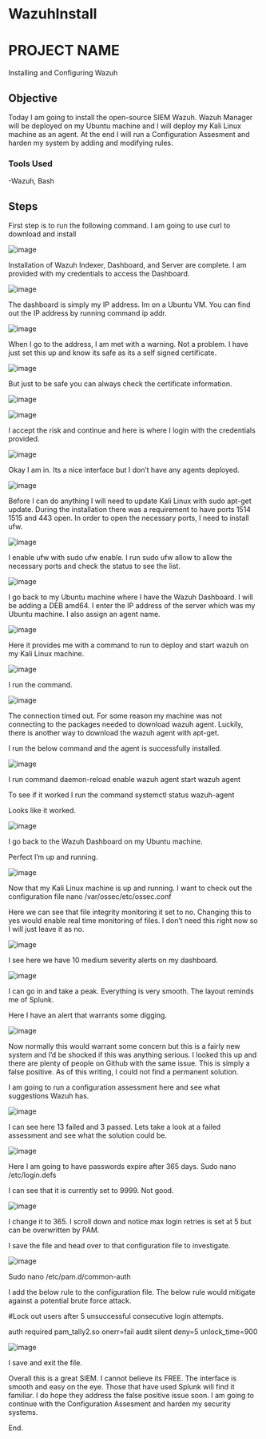 # WazuhInstall

# PROJECT NAME

Installing and Configuring Wazuh

## Objective

Today I am going to install the open-source SIEM Wazuh. Wazuh Manager will be deployed on my Ubuntu machine and I will deploy my Kali Linux machine as an agent. 
At the end I will run a Configuration Assesment and harden my system by adding and modifying rules. 


### Tools Used

-Wazuh, Bash

## Steps

First step is to run the following command. I am going to use curl to download and install

![image](https://github.com/user-attachments/assets/e224f892-1a9e-4ef0-bbb8-94c12049be60)

Installation of Wazuh Indexer, Dashboard, and Server are complete. I am provided with my credentials to access the Dashboard.

![image](https://github.com/user-attachments/assets/f19d467f-228a-4188-bdc3-4317c21cbdb0)

The dashboard is simply my IP address. Im on a Ubuntu VM. You can find out the IP address by running command ip addr.

![image](https://github.com/user-attachments/assets/35c9c137-47fb-4e5a-9835-1cd516798262)

When I go to the address, I am met with a warning. Not a problem. I have just set this up and know its safe as its a self signed certificate. 

![image](https://github.com/user-attachments/assets/c33c068f-2ea4-4a69-8f27-38cbdddeff60)

But just to be safe you can always check the certificate information.

![image](https://github.com/user-attachments/assets/73c1ebd1-a9bf-46fe-9790-68e7013cf9df)

![image](https://github.com/user-attachments/assets/c664d5de-8593-44f6-9ab4-f98d4411410b)

I accept the risk and continue and here is where I login with the credentials provided.

![image](https://github.com/user-attachments/assets/71b049f0-56f1-4781-bac0-3d39d79c0761)

Okay I am in. Its a nice interface but I don’t have any agents deployed. 

![image](https://github.com/user-attachments/assets/18fbf7d9-90ab-4dc2-8fb1-e189018eced8)

Before I can do anything I will need to update Kali Linux with sudo apt-get update. During the installation there was a requirement to have ports 1514 1515 and 443 open. In order to open the necessary ports, I need to install ufw.

![image](https://github.com/user-attachments/assets/7138829b-ca52-4728-867f-8599c4dbb164)

I enable ufw with sudo ufw enable. I run sudo ufw allow to allow the necessary ports and check the status to see the list.

![image](https://github.com/user-attachments/assets/ecc3c24d-c95b-443b-91f9-cd21d3c4e272)

I go back to my Ubuntu machine where I have the Wazuh Dashboard. I will be adding a DEB amd64.
I enter the IP address of the server which was my Ubuntu machine. I also assign an agent name. 

![image](https://github.com/user-attachments/assets/b8139c86-21a5-4c64-988c-9febcf2ed97a)

Here it provides me with a command to run to deploy and start wazuh on my Kali Linux machine.

![image](https://github.com/user-attachments/assets/2398ac08-25d8-4635-935b-5acc25b3b8dc)

I run the command.

![image](https://github.com/user-attachments/assets/3dadfaff-8540-4947-9558-d2f33c56ad5d)

The connection timed out. For some reason my machine was not connecting to the packages needed to download wazuh agent. Luckily, there is another way to download the wazuh agent with apt-get.

I run the below command and the agent is successfully installed.

![image](https://github.com/user-attachments/assets/5d332f30-f3a9-4c37-b495-93156629f67a)

I run command daemon-reload enable wazuh agent start wazuh agent

To see if it worked I run the command systemctl status wazuh-agent

Looks like it worked. 

![image](https://github.com/user-attachments/assets/f314e451-2370-42af-9c72-5cbba3262b0a)

I go back to the Wazuh Dashboard on my Ubuntu machine.

Perfect I’m up and running.

![image](https://github.com/user-attachments/assets/74beb7e9-6a38-4294-9c9d-d5a5bdf82366)

Now that my Kali Linux machine is up and running. I want to check out the configuration file 
nano /var/ossec/etc/ossec.conf

Here we can see that file integrity monitoring it set to no. Changing this to yes would enable real time monitoring of files. I don’t need this right now so I will just leave it as no.

![image](https://github.com/user-attachments/assets/dc308ca8-bd21-47fd-bc13-2cd9c788bc3b)

I see here we have 10 medium severity alerts on my dashboard.

![image](https://github.com/user-attachments/assets/c08e00b0-16e0-46f3-b3ac-d8ff0a030b35)

I can go in and take a peak. Everything is very smooth. The layout reminds me of Splunk.

Here I have an alert that warrants some digging.

![image](https://github.com/user-attachments/assets/e931fddd-0feb-4d20-8034-9f17af83916e)

Now normally this would warrant some concern but this is a fairly new system and I’d be shocked if this was anything serious. I looked this up and there are plenty of people on Github with the same issue. This is simply a false positive. As of this writing, I could not find a permanent solution. 

I am going to run a configuration assessment here and see what suggestions Wazuh has.

![image](https://github.com/user-attachments/assets/3448100b-4eaf-4a01-8547-734e364d9480)

I can see here 13 failed and 3 passed. Lets take a look at a failed assessment and see what the solution could be.

![image](https://github.com/user-attachments/assets/32391a47-524d-48fb-981d-31d51f88624b)

Here I am going to have passwords expire after 365 days. Sudo nano /etc/login.defs

I can see that it is currently set to 9999. Not good. 

![image](https://github.com/user-attachments/assets/62a43d5b-181b-48e9-b08b-12e5facb4103)

I change it to 365. I scroll down and notice max login retries is set at 5 but can be overwritten by PAM.

I save the file and head over to that configuration file to investigate.

![image](https://github.com/user-attachments/assets/bb1b27d9-336f-4d1f-b5ca-38875d284b9d)

Sudo nano /etc/pam.d/common-auth

I add the below rule to the configuration file. The below rule would mitigate against a potential brute force attack. 

#Lock out users after 5 unsuccessful consecutive login attempts.

auth required pam_tally2.so onerr=fail audit silent deny=5 unlock_time=900

![image](https://github.com/user-attachments/assets/2aa8c9ab-2c3f-4883-83dc-39d2ea84e07c)

I save and exit the file. 

Overall this is a great SIEM. I cannot believe its FREE. The interface is smooth and easy on the eye. Those that have used Splunk will find it familiar. I do hope they address the false positive issue soon. I am going to continue with the Configuration Assesment and harden my security systems.  

End. 
